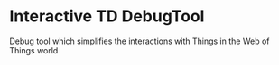 # Interactive TD DebugTool

Debug tool which simplifies the interactions with Things in the Web of Things world
